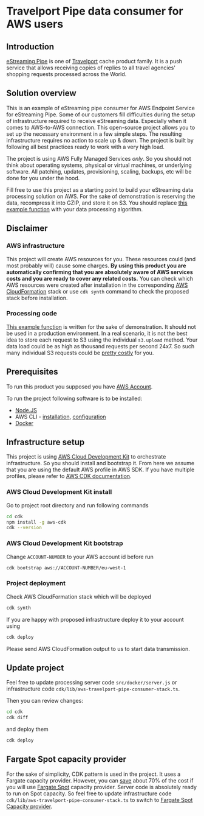 # Travelport Pipe data consumer for AWS users

## Introduction

[eStreaming Pipe](https://docs.google.com/presentation/d/1hLTIOt1COWg2e4d0YgXLRTYSQROewWzd/edit?usp=sharing&ouid=110775096279309441076&rtpof=true&sd=true) is one of [Travelport](https://www.travelport.com) cache product family. It is a push service that allows receiving copies of replies to all travel agencies' shopping requests processed across the World.

## Solution overview

This is an example of eStreaming pipe consumer for AWS Endpoint Service for eStreaming Pipe. Some of our customers fill difficulties during the setup of infrastructure required to receive eStreaming data. Especially when it comes to AWS-to-AWS connection. This open-source project allows you to set up the necessary environment in a few simple steps. The resulting infrastructure requires no action to scale up & down. The project is built by following all best practices ready to work with a very high load.

The project is using AWS Fully Managed Services _only_. So you should not think about operating systems, physical or virtual machines, or underlying software. All patching, updates, provisioning, scaling, backups, etc will be done for you under the hood.

Fill free to use this project as a starting point to build your eStreaming data processing solution on AWS. For the sake of demonstration is reserving the data, recompress it into GZIP, and store it on S3. You should replace [this example function](https://github.com/Travelport-Ukraine/aws-travelport-pipe-consumer/blob/e986a3fc312df3740ca6899ec23dd2e202f0b0c9/src/docker/server.js#L50) with your data processing algorithm.

## Disclaimer

### AWS infrastructure

This project will create AWS resources for you. These resources could (and most probably will) cause some charges. **By using this product you are automatically confirming that you are absolutely aware of AWS services costs and you are ready to cover any related costs.** You can check which AWS resources were created after installation in the corresponding [AWS CloudFormation](https://aws.amazon.com/cloudformation/?nc1=h_ls) stack or use `cdk synth` command to check the proposed stack before installation.

### Processing code

[This example function](https://github.com/Travelport-Ukraine/aws-travelport-pipe-consumer/blob/e986a3fc312df3740ca6899ec23dd2e202f0b0c9/src/docker/server.js#L50) is written for the sake of demonstration. It should not be used in a production environment. In a real scenario, it is not the best idea to store each request to S3 using the individual `s3.upload` method. Your data load could be as high as thousand requests per second 24x7. So such many individual S3 requests could be [pretty costly](https://aws.amazon.com/s3/pricing/?nc1=h_ls) for you.

## Prerequisites

To run this product you supposed you have [AWS Account](https://aws.amazon.com/).

To run the project following software is to be installed:

* [Node.JS](https://nodejs.org/uk/download/)
* AWS CLI - [installation](https://docs.aws.amazon.com/cli/latest/userguide/getting-started-install.html), [configuration](https://docs.aws.amazon.com/cli/latest/userguide/cli-chap-configure.html)
* [Docker](https://docs.docker.com/desktop/)

## Infrastructure setup

This project is using [AWS Cloud Development Kit](https://aws.amazon.com/cdk/) to orchestrate infrastructure. So you should install and bootstrap it. From here we assume that you are using the default AWS profile in AWS SDK. If you have multiple profiles, please refer to [AWS CDK documentation](https://docs.aws.amazon.com/cdk/latest/guide/home.html).

### AWS Cloud Development Kit install

Go to  project root directory and run following commands

```bash
cd cdk
npm install -g aws-cdk
cdk --version
```

### AWS Cloud Development Kit bootstrap

Change `ACCOUNT-NUMBER` to your AWS account id before run

```bash
cdk bootstrap aws://ACCOUNT-NUMBER/eu-west-1
```

### Project deployment

Check AWS CloudFormation stack which will be deployed

```bash
cdk synth
```

If you are happy with proposed infrastructure deploy it to your account using

```bash
cdk deploy
```

Please send AWS CloudFormation output to us to start data transmission. 
## Update project

Feel free to update processing server code `src/docker/server.js` or infrastructure code `cdk/lib/aws-travelport-pipe-consumer-stack.ts`.

Then you can review changes:

```bash
cd cdk
cdk diff
```

and deploy them

```bash
cdk deploy
```

## Fargate Spot capacity provider

For the sake of simplicity, CDK pattern is used in the project. It uses a Fargate capacity provider. However, you can [save](https://aws.amazon.com/fargate/pricing/) about 70% of the cost if you will use [Fargate Spot](https://aws.amazon.com/blogs/compute/deep-dive-into-fargate-spot-to-run-your-ecs-tasks-for-up-to-70-less/) capacity provider. Server code is absolutely ready to run on Spot capacity. So feel free to update infrastructure code `cdk/lib/aws-travelport-pipe-consumer-stack.ts` to switch to [Fargate Spot Capacity provider](https://docs.aws.amazon.com/AmazonECS/latest/developerguide/fargate-capacity-providers.html).

